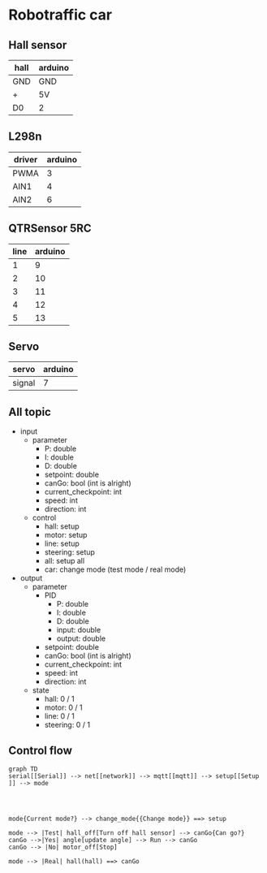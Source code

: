 # Robotraffic car

## Hall sensor

| hall | arduino |
| ---- | ------- |
| GND  | GND     |
| +    | 5V      |
| D0   | 2       |

## L298n

| driver | arduino |
| ------ | ------- |
| PWMA   | 3       |
| AIN1   | 4       |
| AIN2   | 6       |

## QTRSensor 5RC

| line | arduino |
| ---- | ------- |
| 1    | 9       |
| 2    | 10      |
| 3    | 11      |
| 4    | 12      |
| 5    | 13      |

## Servo

| servo  | arduino |
| ------ | ------- |
| signal | 7       |

## All topic

- input
  - parameter
    - P: double
    - I: double
    - D: double
    - setpoint: double
    - canGo: bool (int is alright)
    - current_checkpoint: int
    - speed: int
    - direction: int
  - control
    - hall: setup
    - motor: setup
    - line: setup
    - steering: setup
    - all: setup all
    - car: change mode (test mode / real mode)
- output
  - parameter
    - PID
      - P: double
      - I: double
      - D: double
      - input: double
      - output: double
    - setpoint: double
    - canGo: bool (int is alright)
    - current_checkpoint: int
    - speed: int
    - direction: int
  - state
    - hall: 0 / 1
    - motor: 0 / 1
    - line: 0 / 1
    - steering: 0 / 1

## Control flow

```mermaid
graph TD
serial[[Serial]] --> net[[network]] --> mqtt[[mqtt]] --> setup[[Setup ]] --> mode




mode{Current mode?} --> change_mode{{Change mode}} ==> setup

mode --> |Test| hall_off[Turn off hall sensor] --> canGo{Can go?}
canGo -->|Yes| angle[update angle] --> Run --> canGo
canGo --> |No| motor_off[Stop]

mode --> |Real| hall(hall) ==> canGo

```
